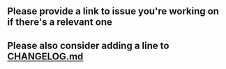 ## Please provide a link to issue you're working on if there's a relevant one
## Please also consider adding a line to [CHANGELOG.md](https://github.com/jenkinsci/configuration-as-code-plugin/blob/master/CHANGELOG.md)
